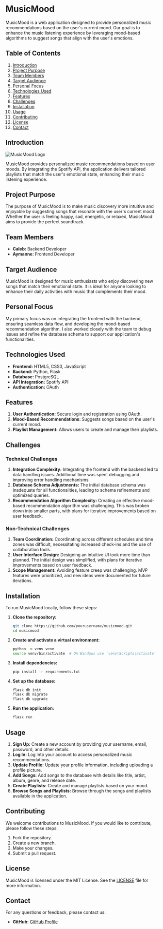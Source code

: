 # MusicMood

MusicMood is a web application designed to provide personalized music recommendations based on the user's current mood. Our goal is to enhance the music listening experience by leveraging mood-based algorithms to suggest songs that align with the user's emotions.

## Table of Contents
1. [Introduction](#introduction)
2. [Project Purpose](#project-purpose)
3. [Team Members](#team-members)
4. [Target Audience](#target-audience)
5. [Personal Focus](#personal-focus)
6. [Technologies Used](#technologies-used)
7. [Features](#features)
8. [Challenges](#challenges)
9. [Installation](#installation)
10. [Usage](#usage)
11. [Contributing](#contributing)
12. [License](#license)
13. [Contact](#contact)

## Introduction

![MusicMood Logo](insert_screenshot_or_logo_here)

MusicMood provides personalized music recommendations based on user moods. By integrating the Spotify API, the application delivers tailored playlists that match the user's emotional state, enhancing their music listening experience.

## Project Purpose

The purpose of MusicMood is to make music discovery more intuitive and enjoyable by suggesting songs that resonate with the user's current mood. Whether the user is feeling happy, sad, energetic, or relaxed, MusicMood aims to provide the perfect soundtrack.

## Team Members

- **Caleb:** Backend Developer
- **Aymanne:** Frontend Developer

## Target Audience

MusicMood is designed for music enthusiasts who enjoy discovering new songs that match their emotional state. It is ideal for anyone looking to enhance their daily activities with music that complements their mood.

## Personal Focus

My primary focus was on integrating the frontend with the backend, ensuring seamless data flow, and developing the mood-based recommendation algorithm. I also worked closely with the team to debug issues and refine the database schema to support our application's functionalities.

## Technologies Used

- **Frontend:** HTML5, CSS3, JavaScript
- **Backend:** Python, Flask
- **Database:** PostgreSQL
- **API Integration:** Spotify API
- **Authentication:** OAuth

## Features

1. **User Authentication:** Secure login and registration using OAuth.
2. **Mood-Based Recommendations:** Suggests songs based on the user's current mood.
3. **Playlist Management:** Allows users to create and manage their playlists.

## Challenges

### Technical Challenges

1. **Integration Complexity:** Integrating the frontend with the backend led to data handling issues. Additional time was spent debugging and improving error handling mechanisms.
2. **Database Schema Adjustments:** The initial database schema was inadequate for all functionalities, leading to schema refinements and optimized queries.
3. **Recommendation Algorithm Complexity:** Creating an effective mood-based recommendation algorithm was challenging. This was broken down into smaller parts, with plans for iterative improvements based on user feedback.

### Non-Technical Challenges

1. **Team Coordination:** Coordinating across different schedules and time zones was difficult, necessitating increased check-ins and the use of collaboration tools.
2. **User Interface Design:** Designing an intuitive UI took more time than planned. The initial design was simplified, with plans for iterative improvements based on user feedback.
3. **Scope Management:** Avoiding feature creep was challenging. MVP features were prioritized, and new ideas were documented for future iterations.

## Installation

To run MusicMood locally, follow these steps:

1. **Clone the repository:**
   ```sh
   git clone https://github.com/yourusername/musicmood.git
   cd musicmood
   ```

2. **Create and activate a virtual environment:**
   ```sh
   python -m venv venv
   source venv/bin/activate  # On Windows use `venv\Scripts\activate`
   ```

3. **Install dependencies:**
   ```sh
   pip install -r requirements.txt
   ```

4. **Set up the database:**
   ```sh
   flask db init
   flask db migrate
   flask db upgrade
   ```

5. **Run the application:**
   ```sh
   flask run
   ```

## Usage

1. **Sign Up:** Create a new account by providing your username, email, password, and other details.
2. **Log In:** Log into your account to access personalized music recommendations.
3. **Update Profile:** Update your profile information, including uploading a profile picture.
4. **Add Songs:** Add songs to the database with details like title, artist, album, genre, and release date.
5. **Create Playlists:** Create and manage playlists based on your mood.
6. **Browse Songs and Playlists:** Browse through the songs and playlists available in the application.

## Contributing

We welcome contributions to MusicMood. If you would like to contribute, please follow these steps:

1. Fork the repository.
2. Create a new branch.
3. Make your changes.
4. Submit a pull request.

## License

MusicMood is licensed under the MIT License. See the [LICENSE](LICENSE) file for more information.

## Contact

For any questions or feedback, please contact us:

- **GitHub:** [GitHub Profile](https://github.com/calebkech)
